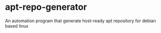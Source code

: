 # apt-repo-generator
An automation program that generate host-ready apt repository for debian based linux
